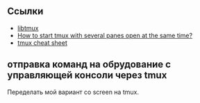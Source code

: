 ## Ссылки

* [libtmux](https://github.com/tmux-python/libtmux)
* [How to start tmux with several panes open at the same time?](https://askubuntu.com/a/832465)
* [tmux cheat sheet](https://gist.github.com/andreyvit/2921703)


## отправка команд на обрудование с управляющей консоли через tmux 

Переделать мой вариант со screen на tmux.
